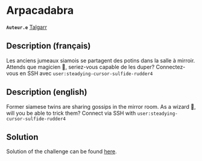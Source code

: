 # Arpacadabra

**`Auteur.e`** [Talgarr](https://github.com/Talgarr)

## Description (français)

Les anciens jumeaux siamois se partagent des potins dans la salle à mirroir. Attends que magicien 🎩, seriez-vous capable de les duper?
Connectez-vous en SSH avec `user:steadying-cursor-sulfide-rudder4`

## Description (english)

Former siamese twins are sharing gossips in the mirror room. As a wizard 🎩, will you be able to trick them?
Connect via SSH with `user:steadying-cursor-sulfide-rudder4`

## Solution

Solution of the challenge can be found [here](solution/).
